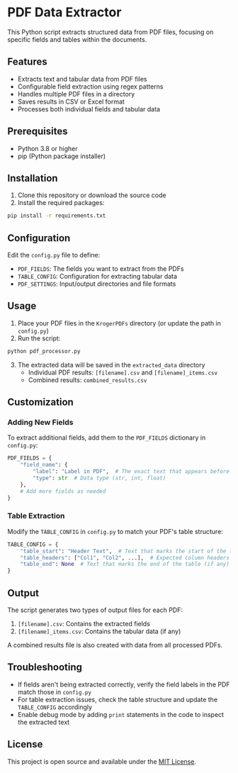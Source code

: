 # PDF Data Extractor

This Python script extracts structured data from PDF files, focusing on specific fields and tables within the documents.

## Features

- Extracts text and tabular data from PDF files
- Configurable field extraction using regex patterns
- Handles multiple PDF files in a directory
- Saves results in CSV or Excel format
- Processes both individual fields and tabular data

## Prerequisites

- Python 3.8 or higher
- pip (Python package installer)

## Installation

1. Clone this repository or download the source code
2. Install the required packages:

```bash
pip install -r requirements.txt
```

## Configuration

Edit the `config.py` file to define:

- `PDF_FIELDS`: The fields you want to extract from the PDFs
- `TABLE_CONFIG`: Configuration for extracting tabular data
- `PDF_SETTINGS`: Input/output directories and file formats

## Usage

1. Place your PDF files in the `KrogerPDFs` directory (or update the path in `config.py`)
2. Run the script:

```bash
python pdf_processor.py
```

3. The extracted data will be saved in the `extracted_data` directory
   - Individual PDF results: `[filename].csv` and `[filename]_items.csv`
   - Combined results: `combined_results.csv`

## Customization

### Adding New Fields

To extract additional fields, add them to the `PDF_FIELDS` dictionary in `config.py`:

```python
PDF_FIELDS = {
    "field_name": {
        "label": "Label in PDF",  # The exact text that appears before the value
        "type": str  # Data type (str, int, float)
    },
    # Add more fields as needed
}
```

### Table Extraction

Modify the `TABLE_CONFIG` in `config.py` to match your PDF's table structure:

```python
TABLE_CONFIG = {
    "table_start": "Header Text",  # Text that marks the start of the table
    "table_headers": ["Col1", "Col2", ...],  # Expected column headers
    "table_end": None  # Text that marks the end of the table (if any)
}
```

## Output

The script generates two types of output files for each PDF:

1. `[filename].csv`: Contains the extracted fields
2. `[filename]_items.csv`: Contains the tabular data (if any)

A combined results file is also created with data from all processed PDFs.

## Troubleshooting

- If fields aren't being extracted correctly, verify the field labels in the PDF match those in `config.py`
- For table extraction issues, check the table structure and update the `TABLE_CONFIG` accordingly
- Enable debug mode by adding `print` statements in the code to inspect the extracted text

## License

This project is open source and available under the [MIT License](LICENSE).
